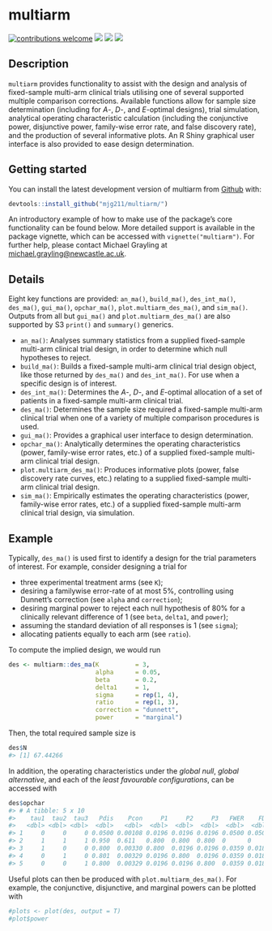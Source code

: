 
<!-- README.md is generated from README.Rmd. Please edit that file -->

# multiarm

[![contributions
welcome](https://img.shields.io/badge/contributions-welcome-brightgreen.svg?style=flat)](https://github.com/dwyl/esta/issues)
[![](https://img.shields.io/badge/lifecycle-maturing-blue.svg)](https://www.tidyverse.org/lifecycle/#maturing)
[![](https://img.shields.io/github/languages/code-size/mjg211/multiarm.svg)](https://github.com/mjg211/multiarm)
[![](https://img.shields.io/github/last-commit/mjg211/multiarm.svg)](https://github.com/mjg211/multiarm/commits/master)

## Description

`multiarm` provides functionality to assist with the design and analysis
of fixed-sample multi-arm clinical trials utilising one of several
supported multiple comparison corrections. Available functions allow for
sample size determination (including for *A*-, *D*-, and *E*-optimal
designs), trial simulation, analytical operating characteristic
calculation (including the conjunctive power, disjunctive power,
family-wise error rate, and false discovery rate), and the production of
several informative plots. An R Shiny graphical user interface is also
provided to ease design determination.

## Getting started

You can install the latest development version of multiarm from
[Github](https://github.com/) with:

``` r
devtools::install_github("mjg211/multiarm/")
```

An introductory example of how to make use of the package’s core
functionality can be found below. More detailed support is available in
the package vignette, which can be accessed with `vignette("multiarm")`.
For further help, please contact Michael Grayling at
<michael.grayling@newcastle.ac.uk>.

## Details

Eight key functions are provided: `an_ma()`, `build_ma()`,
`des_int_ma()`, `des_ma()`, `gui_ma()`, `opchar_ma()`,
`plot.multiarm_des_ma()`, and `sim_ma()`. Outputs from all but
`gui_ma()` and `plot.multiarm_des_ma()` are also supported by S3
`print()` and `summary()` generics.

  - `an_ma()`: Analyses summary statistics from a supplied fixed-sample
    multi-arm clinical trial design, in order to determine which null
    hypotheses to reject.
  - `build_ma()`: Builds a fixed-sample multi-arm clinical trial design
    object, like those returned by `des_ma()` and `des_int_ma()`. For
    use when a specific design is of interest.
  - `des_int_ma()`: Determines the *A*-, *D*-, and *E*-optimal
    allocation of a set of patients in a fixed-sample multi-arm clinical
    trial.
  - `des_ma()`: Determines the sample size required a fixed-sample
    multi-arm clinical trial when one of a variety of multiple
    comparison procedures is used.
  - `gui_ma()`: Provides a graphical user interface to design
    determination.
  - `opchar_ma()`: Analytically determines the operating characteristics
    (power, family-wise error rates, etc.) of a supplied fixed-sample
    multi-arm clinical trial design.
  - `plot.multiarm_des_ma()`: Produces informative plots (power, false
    discovery rate curves, etc.) relating to a supplied fixed-sample
    multi-arm clinical trial design.
  - `sim_ma()`: Empirically estimates the operating characteristics
    (power, family-wise error rates, etc.) of a supplied fixed-sample
    multi-arm clinical trial design, via simulation.

## Example

Typically, `des_ma()` is used first to identify a design for the trial
parameters of interest. For example, consider designing a trial for

  - three experimental treatment arms (see `K`);
  - desiring a familywise error-rate of at most 5%, controlling using
    Dunnett’s correction (see `alpha` and `correction`);
  - desiring marginal power to reject each null hypothesis of 80% for a
    clinically relevant difference of 1 (see `beta`, `delta1`, and
    `power`);
  - assuming the standard deviation of all responses is 1 (see `sigma`);
  - allocating patients equally to each arm (see `ratio`).

To compute the implied design, we would run

``` r
des <- multiarm::des_ma(K          = 3,
                        alpha      = 0.05,
                        beta       = 0.2,
                        delta1     = 1,
                        sigma      = rep(1, 4),
                        ratio      = rep(1, 3),
                        correction = "dunnett",
                        power      = "marginal")
```

Then, the total required sample size is

``` r
des$N
#> [1] 67.44266
```

In addition, the operating characteristics under the *global null*,
*global alternative*, and each of the *least favourable configurations*,
can be accessed with

``` r
des$opchar
#> # A tibble: 5 x 10
#>    tau1  tau2  tau3   Pdis    Pcon     P1     P2     P3   FWER    FDR
#>   <dbl> <dbl> <dbl>  <dbl>   <dbl>  <dbl>  <dbl>  <dbl>  <dbl>  <dbl>
#> 1     0     0     0 0.0500 0.00108 0.0196 0.0196 0.0196 0.0500 0.0500
#> 2     1     1     1 0.950  0.611   0.800  0.800  0.800  0      0     
#> 3     1     0     0 0.800  0.00330 0.800  0.0196 0.0196 0.0359 0.0187
#> 4     0     1     0 0.801  0.00329 0.0196 0.800  0.0196 0.0359 0.0187
#> 5     0     0     1 0.800  0.00329 0.0196 0.0196 0.800  0.0359 0.0187
```

Useful plots can then be produced with `plot.multiarm_des_ma()`. For
example, the conjunctive, disjunctive, and marginal powers can be
plotted with

``` r
#plots <- plot(des, output = T)
#plot$power
```
